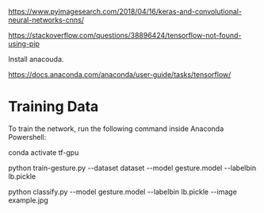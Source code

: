 https://www.pyimagesearch.com/2018/04/16/keras-and-convolutional-neural-networks-cnns/

https://stackoverflow.com/questions/38896424/tensorflow-not-found-using-pip

Install anacouda.

https://docs.anaconda.com/anaconda/user-guide/tasks/tensorflow/

# Training Data
To train the network, run the following command inside Anaconda Powershell:

conda activate tf-gpu

python train-gesture.py --dataset dataset --model gesture.model --labelbin lb.pickle

python classify.py --model gesture.model --labelbin lb.pickle --image example.jpg
